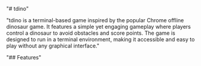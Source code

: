 "# tdino" 

"tdino is a terminal-based game inspired by the popular Chrome offline dinosaur game. It features a simple yet engaging gameplay where players control a dinosaur to avoid obstacles and score points. The game is designed to run in a terminal environment, making it accessible and easy to play without any graphical interface."

"## Features"